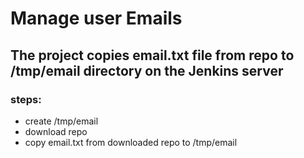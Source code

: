 # Manage user Emails
## The project copies email.txt file from repo to /tmp/email directory on the Jenkins server
### steps:
- create /tmp/email
- download repo
- copy email.txt from downloaded repo to /tmp/email